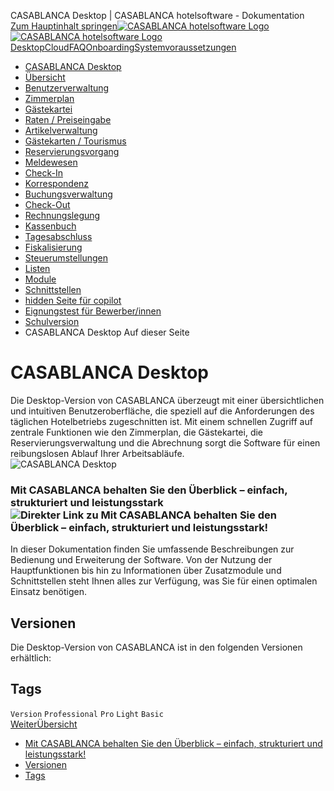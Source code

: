CASABLANCA Desktop | CASABLANCA hotelsoftware - Dokumentation  
[Zum Hauptinhalt springen](https://docs.casablanca.at/desktop/desktop/#__docusaurus_skipToContent_fallback)[![CASABLANCA hotelsoftware Logo](https://docs.casablanca.at/img/logo.png) ![CASABLANCA hotelsoftware Logo](https://docs.casablanca.at/img/Casablanca_LOGO_2022_neg.png)](https://docs.casablanca.at/) [Desktop](https://docs.casablanca.at/desktop/desktop/)[Cloud](https://docs.casablanca.at/cloud/cloud_systems/)[FAQ](https://docs.casablanca.at/faq)[Onboarding](https://docs.casablanca.at/onboarding/fiscalization)[Systemvoraussetzungen](https://docs.casablanca.at/system_requirements)  
* [CASABLANCA Desktop](https://docs.casablanca.at/desktop/desktop/)
* [Übersicht](https://docs.casablanca.at/desktop/interface/)
* [Benutzerverwaltung](https://docs.casablanca.at/desktop/user_management/)
* [Zimmerplan](https://docs.casablanca.at/desktop/room_plan/)
* [Gästekartei](https://docs.casablanca.at/desktop/guest_profile/)
* [Raten / Preiseingabe](https://docs.casablanca.at/desktop/raten/)
* [Artikelverwaltung](https://docs.casablanca.at/desktop/articles/)
* [Gästekarten / Tourismus](https://docs.casablanca.at/desktop/guest_cards/)
* [Reservierungsvorgang](https://docs.casablanca.at/desktop/reservation_process/)
* [Meldewesen](https://docs.casablanca.at/desktop/registration/)
* [Check-In](https://docs.casablanca.at/desktop/check_in/)
* [Korrespondenz](https://docs.casablanca.at/desktop/correspondence/)
* [Buchungsverwaltung](https://docs.casablanca.at/desktop/account/)
* [Check-Out](https://docs.casablanca.at/desktop/check-out/)
* [Rechnungslegung](https://docs.casablanca.at/desktop/accounting/)
* [Kassenbuch](https://docs.casablanca.at/desktop/cashbook/)
* [Tagesabschluss](https://docs.casablanca.at/desktop/daily_closing/)
* [Fiskalisierung](https://docs.casablanca.at/desktop/fiscalization/)
* [Steuerumstellungen](https://docs.casablanca.at/desktop/tax_changes/)
* [Listen](https://docs.casablanca.at/desktop/lists/)
* [Module](https://docs.casablanca.at/desktop/module/)
* [Schnittstellen](https://docs.casablanca.at/desktop/interfaces/)
* [hidden Seite für copilot](https://docs.casablanca.at/desktop/hidden_copilot)
* [Eignungstest für Bewerber/innen](https://docs.casablanca.at/desktop/qualification)
* [Schulversion](https://docs.casablanca.at/desktop/schoolversion)  
* CASABLANCA Desktop
Auf dieser Seite

# CASABLANCA Desktop  
Die Desktop-Version von CASABLANCA überzeugt mit einer übersichtlichen und intuitiven Benutzeroberfläche, die speziell auf die Anforderungen des täglichen Hotelbetriebs zugeschnitten ist. Mit einem schnellen Zugriff auf zentrale Funktionen wie den Zimmerplan, die Gästekartei, die Reservierungsverwaltung und die Abrechnung sorgt die Software für einen reibungslosen Ablauf Ihrer Arbeitsabläufe.  
![CASABLANCA Desktop](https://docs.casablanca.at/assets/images/casablanca_desktop-afc694c9134eda05550c7a8e45870eeb.png "Casablanca Desktop")

### Mit CASABLANCA behalten Sie den Überblick – einfach, strukturiert und leistungsstark![](https://docs.casablanca.at/desktop/desktop/#mit-casablanca-behalten-sie-den-überblick--einfach-strukturiert-und-leistungsstark "Direkter Link zu Mit CASABLANCA behalten Sie den Überblick – einfach, strukturiert und leistungsstark!")  
In dieser Dokumentation finden Sie umfassende Beschreibungen zur Bedienung und Erweiterung der Software. Von der Nutzung der Hauptfunktionen bis hin zu Informationen über Zusatzmodule und Schnittstellen steht Ihnen alles zur Verfügung, was Sie für einen optimalen Einsatz benötigen.

## Versionen[](https://docs.casablanca.at/desktop/desktop/#versionen "Direkter Link zu Versionen")  
Die Desktop-Version von CASABLANCA ist in den folgenden Versionen erhältlich:

## Tags[](https://docs.casablanca.at/desktop/desktop/#tags "Direkter Link zu Tags")  
`Version` `Professional` `Pro` `Light` `Basic`  
[WeiterÜbersicht](https://docs.casablanca.at/desktop/interface/)  
* [Mit CASABLANCA behalten Sie den Überblick – einfach, strukturiert und leistungsstark!](https://docs.casablanca.at/desktop/desktop/#mit-casablanca-behalten-sie-den-überblick--einfach-strukturiert-und-leistungsstark)
* [Versionen](https://docs.casablanca.at/desktop/desktop/#versionen)
* [Tags](https://docs.casablanca.at/desktop/desktop/#tags)
